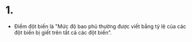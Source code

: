 # 1.

- Điểm đột biến là "Mức độ bao phủ thường được viết bằng tỷ lệ của các đột biến bị giết trên tất cả các đột biến".